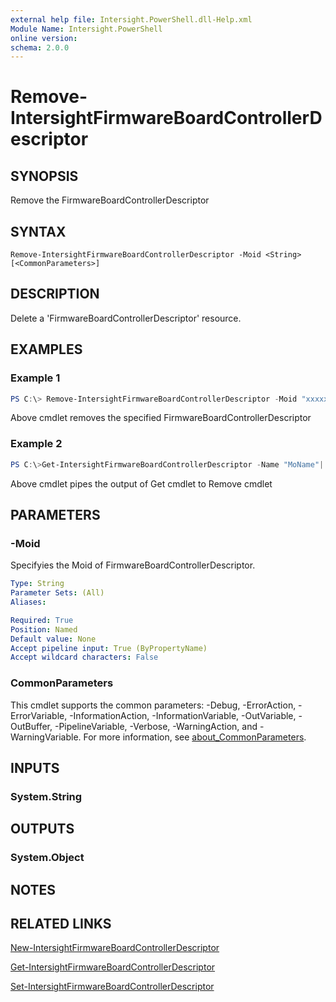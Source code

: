 ```yaml
---
external help file: Intersight.PowerShell.dll-Help.xml
Module Name: Intersight.PowerShell
online version:
schema: 2.0.0
---
```


# Remove-IntersightFirmwareBoardControllerDescriptor

## SYNOPSIS
Remove the FirmwareBoardControllerDescriptor

## SYNTAX

```
Remove-IntersightFirmwareBoardControllerDescriptor -Moid <String> [<CommonParameters>]
```

## DESCRIPTION
Delete a &apos;FirmwareBoardControllerDescriptor&apos; resource.

## EXAMPLES

### Example 1
```powershell
PS C:\> Remove-IntersightFirmwareBoardControllerDescriptor -Moid "xxxxxxxxxxxxxxxxxxxxxxxxxxx"
```
Above cmdlet removes the specified FirmwareBoardControllerDescriptor 

### Example 2
```powershell
PS C:\>Get-IntersightFirmwareBoardControllerDescriptor -Name "MoName"|  Remove-IntersightFirmwareBoardControllerDescriptor
```
Above cmdlet pipes the output of Get cmdlet to Remove cmdlet

## PARAMETERS

### -Moid
Specifyies the Moid of FirmwareBoardControllerDescriptor.

```yaml
Type: String
Parameter Sets: (All)
Aliases:

Required: True
Position: Named
Default value: None
Accept pipeline input: True (ByPropertyName)
Accept wildcard characters: False
```

### CommonParameters
This cmdlet supports the common parameters: -Debug, -ErrorAction, -ErrorVariable, -InformationAction, -InformationVariable, -OutVariable, -OutBuffer, -PipelineVariable, -Verbose, -WarningAction, and -WarningVariable. For more information, see [about_CommonParameters](http://go.microsoft.com/fwlink/?LinkID=113216).

## INPUTS

### System.String

## OUTPUTS

### System.Object
## NOTES

## RELATED LINKS

[New-IntersightFirmwareBoardControllerDescriptor](./New-IntersightFirmwareBoardControllerDescriptor.md)

[Get-IntersightFirmwareBoardControllerDescriptor](./Get-IntersightFirmwareBoardControllerDescriptor.md)

[Set-IntersightFirmwareBoardControllerDescriptor](./Set-IntersightFirmwareBoardControllerDescriptor.md)

